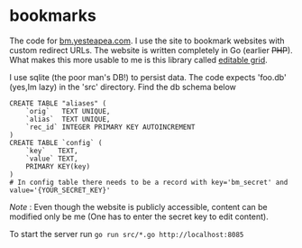 bookmarks
=========

The code for [bm.yesteapea.com](http://bm.yesteapea.com). I use the site to bookmark websites with custom redirect URLs. The website is written completely in Go (earlier ~~PHP~~). What makes this more usable to me is this library called [editable grid](https://github.com/webismymind/editablegrid).

I use sqlite (the poor man's DB!) to persist data. The code expects 'foo.db' (yes,Im lazy) in the 'src' directory. Find the db schema below
```
CREATE TABLE "aliases" (
	`orig`	 TEXT UNIQUE,
	`alias`	 TEXT UNIQUE,
	`rec_id` INTEGER PRIMARY KEY AUTOINCREMENT
)
CREATE TABLE `config` (
	`key`	TEXT,
	`value`	TEXT,
	PRIMARY KEY(key)
)
# In config table there needs to be a record with key='bm_secret' and value='{YOUR_SECRET_KEY}' 
```
*Note* : Even though the website is publicly accessible, content can be modified only be me (One has to enter the secret key to edit content).


To start the server run `go run src/*.go http://localhost:8085`

